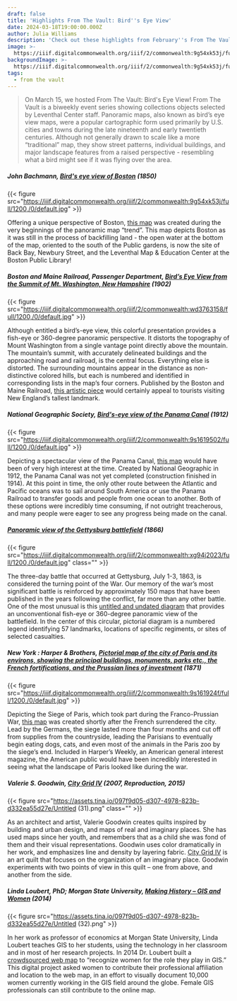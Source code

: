 ```yaml
---
draft: false
title: 'Highlights From The Vault: Bird''s Eye View'
date: 2024-03-18T19:00:00.000Z
author: Julia Williams
description: 'Check out these highlights from February''s From The Vault: Bird''s Eye View'
image: >-
  https://iiif.digitalcommonwealth.org/iiif/2/commonwealth:9g54xk53j/full/1200,/0/default.jpg
backgroundImage: >-
  https://iiif.digitalcommonwealth.org/iiif/2/commonwealth:9g54xk53j/full/1200,/0/default.jpg
tags:
  - from the vault
---
```


> On March 15, we hosted From The Vault: Bird's Eye View! From The Vault is a biweekly event series showing collections objects selected by Leventhal Center staff. Panoramic maps, also known as bird’s eye view maps, were a popular cartographic form used primarily by U.S. cities and towns during the late nineteenth and early twentieth centuries. Although not generally drawn to scale like a more “traditional” map, they show street patterns, individual buildings, and major landscape features from a raised perspective - resembling what a bird might see if it was flying over the area.

##### John Bachmann, [Bird's eye view of Boston](https://collections.leventhalmap.org/search/commonwealth:9g54xk528) (1850)

{{< figure src="https://iiif.digitalcommonwealth.org/iiif/2/commonwealth:9g54xk53j/full/1200,/0/default.jpg" >}}

Offering a unique perspective of Boston, [this map](https://collections.leventhalmap.org/search/commonwealth:9g54xk528) was created during the very beginnings of the panoramic map “trend”. This map depicts Boston as it was still in the process of backfilling land - the open water at the bottom of the map, oriented to the south of the Public gardens, is now the site of Back Bay, Newbury Street, and the Leventhal Map & Education Center at the Boston Public Library!

##### Boston and Maine Railroad, Passenger Department, [Bird’s Eye View from the Summit of Mt. Washington, New Hampshire](https://collections.leventhalmap.org/search/commonwealth:wd3763140) (1902)

{{< figure src="https://iiif.digitalcommonwealth.org/iiif/2/commonwealth:wd3763158/full/1200,/0/default.jpg" >}}

Although entitled a bird’s-eye view, this colorful presentation provides a fish-eye or 360-degree panoramic perspective. It distorts the topography of Mount Washington from a single vantage point directly above the mountain. The mountain’s summit, with accurately delineated buildings and the approaching road and railroad, is the central focus. Everything else is distorted. The surrounding mountains appear in the distance as non-distinctive colored hills, but each is numbered and identified in corresponding lists in the map’s four corners. Published by the Boston and Maine Railroad, [this artistic piece](https://collections.leventhalmap.org/search/commonwealth:wd3763140) would certainly appeal to tourists visiting New England’s tallest landmark.

##### National Geographic Society, [Bird's-eye view of the Panama Canal](https://collections.leventhalmap.org/search/commonwealth:9s1619499) (1912)

{{< figure src="https://iiif.digitalcommonwealth.org/iiif/2/commonwealth:9s1619502/full/1200,/0/default.jpg" >}}

Depicting a spectacular view of the Panama Canal, [this map](https://collections.leventhalmap.org/search/commonwealth:9s1619499) would have been of very high interest at the time. Created by National Geographic in 1912, the Panama Canal was not yet completed (construction finished in 1914). At this point in time, the only other route between the Atlantic and Pacific oceans was to sail around South America or use the Panama Railroad to transfer goods and people from one ocean to another. Both of these options were incredibly time consuming, if not outright treacherous, and many people were eager to see any progress being made on the canal. 

##### [Panoramic view of the Gettysburg battlefield](https://collections.leventhalmap.org/search/commonwealth:xg94j201t) (1866)

{{< figure src="https://iiif.digitalcommonwealth.org/iiif/2/commonwealth:xg94j2023/full/1200,/0/default.jpg" class="" >}}

The three-day battle that occurred at Gettysburg, July 1-3, 1863, is considered the turning point of the War. Our memory of the war’s most significant battle is reinforced by approximately 150 maps that have been published in the years following the conflict, far more than any other battle. One of the most unusual is this [untitled and undated diagram](https://collections.leventhalmap.org/search/commonwealth:xg94j201t) that provides an unconventional fish-eye or 360-degree panoramic view of the battlefield. In the center of this circular, pictorial diagram is a numbered legend identifying 57 landmarks, locations of specific regiments, or sites of selected casualties.

##### New York : Harper & Brothers, [Pictorial map of the city of Paris and its environs, showing the principal buildings, monuments, parks etc., the French fortifications, and the Prussian lines of investment](https://collections.leventhalmap.org/search/commonwealth:9s1619235) (1871)

{{< figure src="https://iiif.digitalcommonwealth.org/iiif/2/commonwealth:9s161924f/full/1200,/0/default.jpg" >}}

Depicting the Siege of Paris, which took part during the Franco-Prussian War, [this map](https://iiif.digitalcommonwealth.org/iiif/2/commonwealth:9s161924f/full/1200,/0/default.jpg) was created shortly after the French surrendered the city. Lead by the Germans, the siege lasted more than four months and cut off from supplies from the countryside, leading the Parisians to eventually begin eating dogs, cats, and even most of the animals in the Paris zoo by the siege’s end. Included in Harper’s Weekly, an American general interest magazine, the American public would have been incredibly interested in seeing what the landscape of Paris looked like during the war.  

##### Valerie S. Goodwin, [City Grid IV](https://bpl.bibliocommons.com/v2/record/S75C5709931) (2007, Reproduction, 2015)

{{< figure src="https://assets.tina.io/097f9d05-d307-4978-823b-d332ea55d27e/Untitled (31).png" class="" >}}

As an architect and artist, Valerie Goodwin creates quilts inspired by building and urban design, and maps of real and imaginary places. She has used maps since her youth, and remembers that as a child she was fond of them and their visual representations. Goodwin uses color dramatically in her work, and emphasizes line and density by layering fabric. [City Grid IV](https://bpl.bibliocommons.com/v2/record/S75C5709931) is an art quilt that focuses on the organization of an imaginary place. Goodwin experiments with two points of view in this quilt – one from above, and another from the side.

##### Linda Loubert, PhD; Morgan State University, [Making History – GIS and Women](https://arcg.is/1Cj1zj) (2014) 

{{< figure src="https://assets.tina.io/097f9d05-d307-4978-823b-d332ea55d27e/Untitled (32).png" >}}

In her work as professor of economics at Morgan State University, Linda Loubert teaches GIS to her students, using the technology in her classroom and in most of her research projects. In 2014 Dr. Loubert built a [crowdsourced web map](https://arcg.is/1Cj1zj) to “recognize women for the role they play in GIS.” This digital project asked women to contribute their professional affiliation and location to the web map, in an effort to visually document 10,000 women currently working in the GIS field around the globe. Female GIS professionals can still contribute to the online map.
